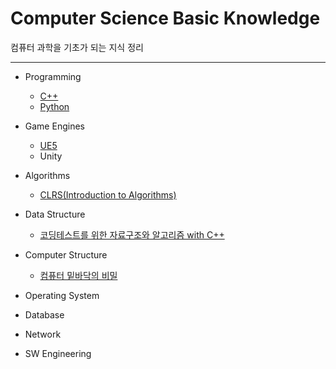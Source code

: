 # Computer Science Basic Knowledge

  컴퓨터 과학을 기초가 되는 지식 정리 
  
--------------------------------------------------------
- Programming
  + [C++](https://github.com/Jeon-YuSung/Cplusplus-UE/tree/main/CPP)
  + [Python](https://github.com/Jeon-YuSung/Python3/tree/main)
 
- Game Engines
  + [UE5](https://github.com/Jeon-YuSung/Cplusplus-UE/tree/main/Unreal_Engine5)
  + Unity

- Algorithms
  + [CLRS(Introduction to Algorithms)](https://product.kyobobook.co.kr/detail/S000213683944)

- Data Structure
  + [코딩테스트를 위한 자료구조와 알고리즘 with C++](https://github.com/Jeon-YuSung/Cplusplus-UE/tree/main/CPP/Data%20Structure%20and%20Algorithm%20with%20Cpp%20for%20Coding%20Test)
- Computer Structure
  + [컴퓨터 밑바닥의 비밀](https://product.kyobobook.co.kr/detail/S000212650856)

- Operating System

- Database

- Network

- SW Engineering
